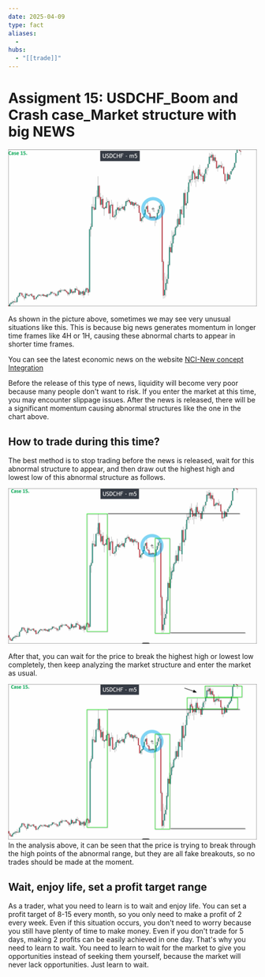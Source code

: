 ```yaml
---
date: 2025-04-09
type: fact
aliases:
  -
hubs:
  - "[[trade]]"
---
```


# Assigment 15: USDCHF_Boom and Crash case_Market structure with big NEWS
![USDCHF-m5-clean.png](../assets/imgs/USDCHF-m5-clean.png)

As shown in the picture above, sometimes we may see very unusual situations like this. This is because big news generates momentum in longer time frames like 4H or 1H, causing these abnormal charts to appear in shorter time frames.

You can see the latest economic news on the website [NCI-New concept Integration](https://www.nci-marketstructure.com/economic-news)

Before the release of this type of news, liquidity will become very poor because many people don't want to risk. If you enter the market at this time, you may encounter slippage issues. After the news is released, there will be a significant momentum causing abnormal structures like the one in the chart above.

## How to trade during this time?

The best method is to stop trading before the news is released, wait for this abnormal structure to appear, and then draw out the highest high and lowest low of this abnormal structure as follows.

![USDCHF-m5-high-low.png](../assets/imgs/USDCHF-m5-high-low.png)

After that, you can wait for the price to break the highest high or lowest low completely, then keep analyzing the market structure and enter the market as usual.

![USDCHF-m5-wait-breakout.png](../assets/imgs/USDCHF-m5-wait-breakout.png)
In the analysis above, it can be seen that the price is trying to break through the high points of the abnormal range, but they are all fake breakouts, so no trades should be made at the moment.


## Wait, enjoy life, set a profit target range

As a trader, what you need to learn is to wait and enjoy life. You can set a profit target of 8-15 every month, so you only need to make a profit of 2 every week. Even if this situation occurs, you don't need to worry because you still have plenty of time to make money. Even if you don't trade for 5 days, making 2 profits can be easily achieved in one day. That's why you need to learn to wait. You need to learn to wait for the market to give you opportunities instead of seeking them yourself, because the market will never lack opportunities. Just learn to wait.
